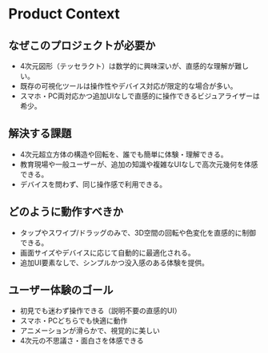 # Product Context

## なぜこのプロジェクトが必要か
- 4次元図形（テッセラクト）は数学的に興味深いが、直感的な理解が難しい。
- 既存の可視化ツールは操作性やデバイス対応が限定的な場合が多い。
- スマホ・PC両対応かつ追加UIなしで直感的に操作できるビジュアライザーは希少。

## 解決する課題
- 4次元超立方体の構造や回転を、誰でも簡単に体験・理解できる。
- 教育現場や一般ユーザーが、追加の知識や複雑なUIなしで高次元幾何を体感できる。
- デバイスを問わず、同じ操作感で利用できる。

## どのように動作すべきか
- タップやスワイプ/ドラッグのみで、3D空間の回転や色変化を直感的に制御できる。
- 画面サイズやデバイスに応じて自動的に最適化される。
- 追加UI要素なしで、シンプルかつ没入感のある体験を提供。

## ユーザー体験のゴール
- 初見でも迷わず操作できる（説明不要の直感的UI）
- スマホ・PCどちらでも快適に動作
- アニメーションが滑らかで、視覚的に美しい
- 4次元の不思議さ・面白さを体感できる
